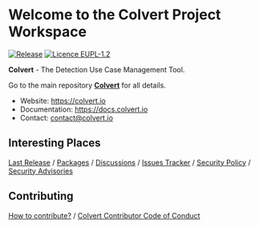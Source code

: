 # Welcome to the Colvert Project Workspace

[![Release](https://img.shields.io/badge/dynamic/json?logo=git&logoColor=white&color=blue&label=Release&query=tag_name&url=https%3A%2F%2Fapi.github.com%2Frepos%2Fcolvert-project%2Fcolvert%2Freleases%2Flatest)](https://github.com/colvert-project/colvert/releases/latest)
[![Licence EUPL-1.2](https://img.shields.io/badge/Licence-EUPL--1.2-blue)](https://joinup.ec.europa.eu/sites/default/files/custom-page/attachment/2020-03/EUPL-1.2%20EN.txt)

**Colvert** - The Detection Use Case Management Tool.

Go to the main repository [**Colvert**](https://github.com/colvert-project/colvert) for all details.

* Website: <https://colvert.io>
* Documentation: <https://docs.colvert.io>
* Contact: <contact@colvert.io>

## Interesting Places

[Last Release](https://github.com/colvert-project/colvert/releases/latest) / 
[Packages](https://github.com/orgs/colvert-project/packages) / 
[Discussions](https://github.com/orgs/colvert-project/discussions) / 
[Issues Tracker](https://github.com/colvert-project/colvert/issues) / 
[Security Policy](https://github.com/colvert-project/colvert/security/policy) / 
[Security Advisories](https://github.com/colvert-project/colvert/security/advisories)

## Contributing

[How to contribute?](https://github.com/colvert-project/colvert/blob/main/CONTRIBUTING.md) / 
[Colvert Contributor Code of Conduct](https://github.com/colvert-project/colvert/blob/main/CODE_OF_CONDUCT.md)
